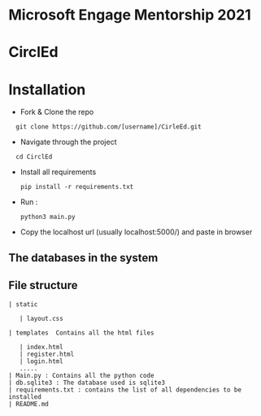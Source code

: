 # Microsoft Engage Mentorship 2021

# CirclEd


# Installation

* Fork & Clone the repo
```
  git clone https://github.com/[username]/CirleEd.git
```

* Navigate through the project
```
  cd CirclEd
```
* Install all requirements
  ``` 
  pip install -r requirements.txt
  ```
  
* Run :
  ```
  python3 main.py
  ```
  
* Copy the localhost url (usually localhost:5000/) and paste in browser



## The databases in the system




## File structure

```
| static

   | layout.css

| templates  Contains all the html files

   | index.html
   | register.html
   | login.html
   .....
| Main.py : Contains all the python code    
| db.sqlite3 : The database used is sqlite3
| requirements.txt : contains the list of all dependencies to be installed
| README.md

```



